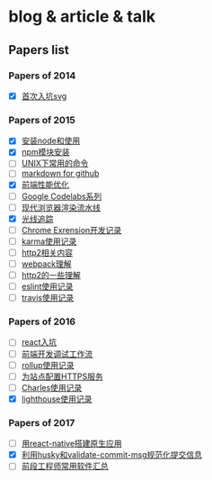 # blog & article & talk

## Papers list

### Papers of 2014

- [x] [首次入坑svg](https://github.com/jasonChen1982/blog/blob/master/papers/2014-12-01-%E9%A6%96%E6%AC%A1%E5%85%A5%E5%9D%91svg.md)

### Papers of 2015

- [x] [安装node和使用](https://github.com/jasonChen1982/blog/blob/master/papers/2015-01-10-%E5%AE%89%E8%A3%85node%E5%92%8C%E4%BD%BF%E7%94%A8.md)
- [x] [npm模块安装](https://github.com/jasonChen1982/blog/blob/master/papers/2015-01-11-npm%E6%A8%A1%E5%9D%97%E5%AE%89%E8%A3%85.md)
- [ ] [UNIX下常用的命令](https://github.com/jasonChen1982/blog/blob/master/papers/2015-01-20-UNIX%E4%B8%8B%E5%B8%B8%E7%94%A8%E7%9A%84%E5%91%BD%E4%BB%A4.md)
- [ ] [markdown for github](https://github.com/jasonChen1982/blog/blob/master/papers/2015-02-11-markdown%20for%20github.md)
- [x] [前端性能优化](https://github.com/jasonChen1982/blog/blob/master/papers/2015-03-14-%E5%89%8D%E7%AB%AF%E6%80%A7%E8%83%BD%E4%BC%98%E5%8C%96.md)
- [ ] [Google Codelabs系列](https://github.com/jasonChen1982/blog/blob/master/papers/2015-04-09-Google%20Codelabs%E7%B3%BB%E5%88%97.md)
- [ ] [现代浏览器渲染流水线](https://github.com/jasonChen1982/blog/blob/master/papers/2015-07-10-%E7%8E%B0%E4%BB%A3%E6%B5%8F%E8%A7%88%E5%99%A8%E6%B8%B2%E6%9F%93%E6%B5%81%E6%B0%B4%E7%BA%BF.md)
- [x] [光线追踪](https://github.com/jasonChen1982/blog/blob/master/papers/2015-10-02-%E5%85%89%E7%BA%BF%E8%BF%BD%E8%B8%AA.md)
- [ ] [Chrome Exrension开发记录](https://github.com/jasonChen1982/blog/blob/master/papers/2015-10-16-Chrome%20Exrension%E5%BC%80%E5%8F%91%E8%AE%B0%E5%BD%95.md)
- [ ] [karma使用记录](https://github.com/jasonChen1982/blog/blob/master/papers/2015-11-15-karma%E4%BD%BF%E7%94%A8%E8%AE%B0%E5%BD%95.md)
- [ ] [http2相关内容](https://github.com/jasonChen1982/blog/blob/master/papers/2015-11-20-http2%E7%9B%B8%E5%85%B3%E5%86%85%E5%AE%B9.md)
- [ ] [webpack理解](https://github.com/jasonChen1982/blog/blob/master/papers/2015-11-22-webpack%E7%90%86%E8%A7%A3.md)
- [ ] [http2的一些理解](https://github.com/jasonChen1982/blog/blob/master/papers/2015-12-02-http2%E7%9A%84%E4%B8%80%E4%BA%9B%E7%90%86%E8%A7%A3.md)
- [ ] [eslint使用记录](https://github.com/jasonChen1982/blog/blob/master/papers/2015-12-10-eslint%E4%BD%BF%E7%94%A8%E8%AE%B0%E5%BD%95.md)
- [ ] [travis使用记录](https://github.com/jasonChen1982/blog/blob/master/papers/2015-12-19-travis%E4%BD%BF%E7%94%A8%E8%AE%B0%E5%BD%95.md)

### Papers of 2016

- [ ] [react入坑](https://github.com/jasonChen1982/blog/blob/master/papers/2016-02-20-react%E5%85%A5%E5%9D%91.md)
- [ ] [前端开发调试工作流](https://github.com/jasonChen1982/blog/blob/master/papers/2016-03-02-%E5%89%8D%E7%AB%AF%E5%BC%80%E5%8F%91%E8%B0%83%E8%AF%95%E5%B7%A5%E4%BD%9C%E6%B5%81.md)
- [ ] [rollup使用记录](https://github.com/jasonChen1982/blog/blob/master/papers/2016-06-10-rollup%E4%BD%BF%E7%94%A8%E8%AE%B0%E5%BD%95.md)
- [ ] [为站点配置HTTPS服务](https://github.com/jasonChen1982/blog/blob/master/papers/2016-08-20-%E4%B8%BA%E7%AB%99%E7%82%B9%E9%85%8D%E7%BD%AEHTTPS%E6%9C%8D%E5%8A%A1.md)
- [ ] [Charles使用记录](https://github.com/jasonChen1982/blog/blob/master/papers/2016-11-02-Charles%E4%BD%BF%E7%94%A8%E8%AE%B0%E5%BD%95.md)
- [x] [lighthouse使用记录](https://github.com/jasonChen1982/blog/blob/master/papers/2016-12-23-lighthouse%E4%BD%BF%E7%94%A8%E8%AE%B0%E5%BD%95.md)

### Papers of 2017

- [ ] [用react-native搭建原生应用](https://github.com/jasonChen1982/blog/blob/master/papers/2017-01-02-%E7%94%A8react-native%E6%90%AD%E5%BB%BA%E5%8E%9F%E7%94%9F%E5%BA%94%E7%94%A8.md)
- [x] [利用husky和validate-commit-msg规范化提交信息](https://github.com/jasonChen1982/blog/blob/master/papers/2017-02-14-%E5%88%A9%E7%94%A8husky%E5%92%8Cvalidate-commit-msg%E8%A7%84%E8%8C%83%E5%8C%96%E6%8F%90%E4%BA%A4%E4%BF%A1%E6%81%AF.md)
- [ ] [前段工程师常用软件汇总](https://github.com/jasonChen1982/blog/blob/master/papers/2017-03-19-%E5%89%8D%E6%AE%B5%E5%B7%A5%E7%A8%8B%E5%B8%88%E5%B8%B8%E7%94%A8%E8%BD%AF%E4%BB%B6%E6%B1%87%E6%80%BB.md)
